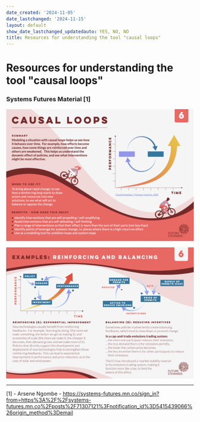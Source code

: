 ```yaml
---
date_created: '2024-11-05'
date_lastchanged: '2024-11-15'
layout: default
show_date_lastchanged_updatedauto: YES, NO, NO
title: Resources for understanding the tool "causal loops"
---
```


# Resources for understanding the tool "causal loops"


### Systems Futures Material [1]
![](media/cleanshot_2024-11-05-at-09-13-49@2x.png)

![](media/cleanshot_2024-11-05-at-09-14-36@2x.png)



_______

[1] - Arsene Ngombe - https://systems-futures.mn.co/sign_in?from=https%3A%2F%2Fsystems-futures.mn.co%2Fposts%2F71307121%3Fnotification_id%3D5415439066%26origin_method%3Demail

